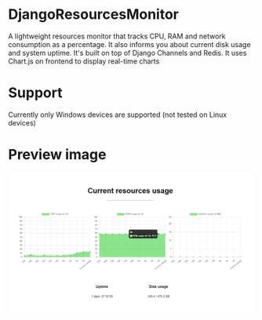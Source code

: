 # DjangoResourcesMonitor

A lightweight resources monitor that tracks CPU, RAM and network consumption as a percentage.
It also informs you about current disk usage and system uptime. It's built on top of Django Channels and Redis.
It uses Chart.js on frontend to display real-time charts

# Support

Currently only Windows devices are supported (not tested on Linux devices)

# Preview image

![app_preview](https://github.com/Kammelleon/DjangoResourcesMonitor/blob/main/preview_images/preview.png)